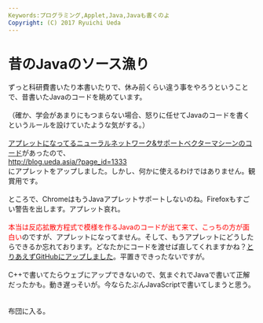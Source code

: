 ```yaml
---
Keywords:プログラミング,Applet,Java,Javaも書くのよ
Copyright: (C) 2017 Ryuichi Ueda
---
```

# <!--:ja-->昔のJavaのソース漁り<!--:-->
<!--:ja-->ずっと科研費書いたり本書いたりで、休み前くらい違う事をやろうということで、昔書いたJavaのコードを眺めています。<br />
<br />
（確か、学会があまりにもつまらない場合、怒りに任せてJavaのコードを書くというルールを設けていたような気がする。）<br />
<br />
<a href="https://github.com/ryuichiueda/PerceptronTest" target="_blank">アプレットになってるニューラルネットワーク&サポートベクターマシーンのコード</a>があったので、<br />
<a href="http://blog.ueda.asia/?page_id=1333" title="http://blog.ueda.asia/?page_id=1333" target="_blank">http://blog.ueda.asia/?page_id=1333</a><br />
にアプレットをアップしました。しかし、何かに使えるわけではありません。観賞用です。<br />
<br />
ところで、ChromeはもうJavaアプレットサポートしないのね。Firefoxもすごい警告を出します。アプレット哀れ。<br />
<br />
<span style="color:red">本当は反応拡散方程式で模様を作るJavaのコードが出て来て、こっちの方が面白い</span>のですが、アプレットになってません。そして、もうアプレットにどうしたらできるか忘れております。どなたかにコードを渡せば直してくれますかね？<a target="_blank" href="https://github.com/ryuichiueda/ReactionDiffusion">とりあえずGitHubにアップしました</a>。平置きできったないですが。<br />
<br />
C++で書いてたらウェブにアップできないので、気まぐれでJavaで書いて正解だったかも。動き遅っそいが。今ならたぶんJavaScriptで書いてしまうと思う。<br />
<br />
<br />
布団に入る。<!--:-->

